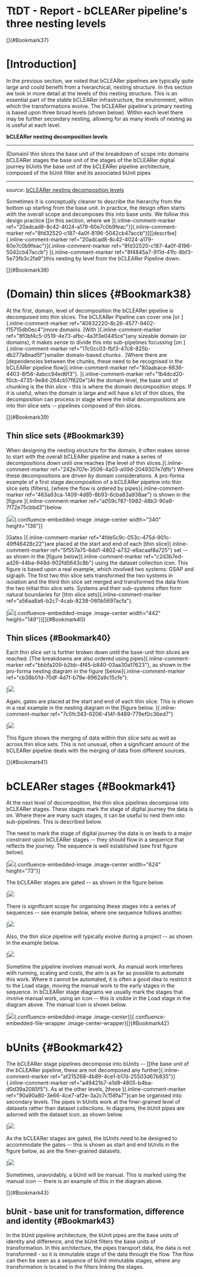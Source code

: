 
# TtDT - Report - bCLEARer pipeline\'s three nesting levels


[]{#Bookmark37}

# [Introduction]

In the previous section, we noted that bCLEARer pipelines are typically
quite large and could benefit from a hierarchical, nesting structure. In
this section we look in more detail at the levels of this nesting
structure. This is an essential part of the stable bCLEARer
infrastructure, the environment, within which the transformations
evolve. The bCLEARer pipeline's primary nesting is based upon three
broad levels (shown below). Within each level there may be further
secondary nesting, allowing for as many levels of nesting as is useful
at each level.


**bCLEARer nesting decomposition levels**

  ---------------------- ------------------------------------------------------------------------------------------------------------------
  (Domain) thin slices   the base unit of the breakdown of scope into domains
  bCLEARer stages        the base unit of the stages of the bCLEARer digital journey
  bUnits                 the base unit of the bCLEARer pipeline architecture, composed of the bUnit filter and its associated bUnit pipes
  ---------------------- ------------------------------------------------------------------------------------------------------------------

*source*: [bCLEARer nesting decomposition
levels](https://borocvi.atlassian.net/wiki/spaces/SB/pages/5775982601/bCLEARer+nesting+decomposition+levels "https://borocvi.atlassian.net/wiki/spaces/SB/pages/5775982601/bCLEARer+nesting+decomposition+levels")

Sometimes it is conceptually cleaner to describe the hierarchy from the
bottom up starting from the base unit. In practice, the design often
starts with the overall scope and decomposes this into base units. We
follow this design practice [[in this section, where we
]{.inline-comment-marker
ref="20adcad8-8c42-4024-a179-60e7c0b9feac"}]{.inline-comment-marker
ref="8fd32520-c187-4a0f-8196-5042cb47accb"}[[[describe]{.inline-comment-marker
ref="20adcad8-8c42-4024-a179-60e7c0b9feac"}]{.inline-comment-marker
ref="8fd32520-c187-4a0f-8196-5042cb47accb"} ]{.inline-comment-marker
ref="8f4845a7-911d-41fc-8bf3-5e73fb3c2fa9"}this nesting by level from
the bCLEARer Pipeline down.

[]{#Bookmark38}

# (Domain) thin slices {#Bookmark38}

At the first, domain, level of decomposition the bCLEARer pipeline is
decomposed into thin slices. The bCLEARer Pipeline can cover one [or
]{.inline-comment-marker ref="40632220-8c26-4577-9402-f15715db0ec4"}more
domains. [With ]{.inline-comment-marker
ref="8f0bf4c5-0519-4e73-afbc-4a3f3e0445ce"}any sizeable domain (or
domains), it makes sense to divide this into sub-pipelines focussing [on
]{.inline-comment-marker
ref="17c0cc03-fbf3-47c8-825b-db277a8ead5f"}smaller domain-based chunks .
[Where there are [dependencies between the chunks, these need to be
recognised in the bCLEARer pipeline flow]{.inline-comment-marker
ref="80aabace-6636-4403-8f56-4abcc94ed6f3"}. ]{.inline-comment-marker
ref="1b4dcd20-f0cb-4735-9e8d-264cb17f620e"}At the domain level, the base
unit of chunking is the thin slice - this is where the domain
decomposition stops. If it is useful, when the domain is large and will
have a lot of thin slices, the decomposition can process in stage where
the initial decompositions are into thin slice sets -- pipelines
composed of thin slices.

[]{#Bookmark39}

## Thin slice sets {#Bookmark39}

When designing the nesting structure for the domain, it often makes
sense to start with the overall bCLEARer pipeline and make a series of
decompositions down until one reaches [the level of thin
slices.]{.inline-comment-marker
ref="242e707e-3506-4a03-a09d-2049307e7dfb"} Where these decompositions
are driven by domain considerations. A pro-forma example of a first
stage decomposition of a bCLEARer pipeline into thin slice sets
(filters), [where the flow is ordered by pipes]{.inline-comment-marker
ref="463a83ca-1409-4d85-8b93-6cba83a938ae"} is shown in the [figure
]{.inline-comment-marker
ref="a059c787-5982-48b3-90a9-7f72e75cbbd3"}below.

[![](../assets/img_31.png){.confluence-embedded-image
.image-center width="340"
height="136"}]

[Gates ]{.inline-comment-marker
ref="4fde5c9c-053c-475d-901c-49ff46428c22"}are placed at the start and
end of each [thin slice]{.inline-comment-marker
ref="5f557a75-6dd1-4802-a732-e6acaaf8a725"} set -- as shown in the
[figure below]{.inline-comment-marker
ref="c2d3b7ed-ad26-44ba-948d-902fd0643c8b"} using the dataset collection
icon. This figure is based upon a real example, which involved two
systems: GSAP and sigraph. The first two thin slice sets transformed the
two systems in isolation and the third thin slice set merged and
transformed the data from the two initial thin slice sets. Systems and
their sub-systems often form natural boundaries for [thin slice
sets]{.inline-comment-marker
ref="a56aa8a6-b2c7-4cab-8238-060b5697acfa"}.

[![](../assets/img_32.png){.confluence-embedded-image
.image-center width="442"
height="149"}][]{#Bookmark40}

## Thin slices {#Bookmark40}

Each thin slice set is further broken down until the base-unit thin
slices are reached. [The breakdowns are also ordered using
pipes]{.inline-comment-marker
ref="bbbfa209-b2bb-4f45-b840-03aa30a17623"}, as shown in the pro-forma
nesting diagram in the figure [below]{.inline-comment-marker
ref="cb38b01d-70df-4d7f-b79e-8962a9c15cfe"}.

[![](../assets/img_33.png)

Again, gates are placed at the start and end of each thin slice. This is
shown in a real example in the nesting diagram in the [figure below.
]{.inline-comment-marker ref="7c0fc343-6206-414f-9489-779ef0c36ed7"}

[![](../assets/img_34.png)

This figure shows the merging of data within thin slice sets as well as
across thin slice sets. This is not unusual, often a significant amount
of the bCLEARer pipeline deals with the merging of data from different
sources.

[]{#Bookmark41}

# bCLEARer stages {#Bookmark41}

At the next level of decomposition, the thin slice pipelines decompose
into bCLEARer stages. These stages mark the stage of digital journey the
data is on. Where there are many such stages, it can be useful to nest
them into sub-pipelines. This is described below.

The need to mark the stage of digital journey the data is on leads to a
major constraint upon bCLEARer stages -- they should flow in a sequence
that reflects the journey. The sequence is well established (see first
figure below).

[![](../assets/img_35.png){.confluence-embedded-image
.image-center width="624"
height="73"}]

The bCLEARer stages are gated -- as shown in the figure below.

[![](../assets/img_36.png)

There is significant scope for organising these stages into a series of
sequences -- see example below, where one sequence follows another.

[![](../assets/img_37.png)

Also, the thin slice pipeline will typically evolve during a project --
as shown in the example below.

[![](../assets/img_38.png)

Sometime the pipeline involves manual work. As manual work interferes
with running, scaling and costs, the aim is as far as possible to
automate this work. Where it cannot be automated, it is often a good
idea to restrict it to the Load stage, moving the manual work to the
early stages in the sequence. In bCLEARer stage diagrams we usually mark
the stages that involve manual work, using an icon -- this is visible in
the Load stage in the diagram above. The manual icon is shown below.

[![](../assets/img_39.png){.confluence-embedded-image
.image-center}]{.confluence-embedded-file-wrapper
.image-center-wrapper}[]{#Bookmark42}

# bUnits {#Bookmark42}

The bCLEARer stage pipelines decompose into bUnits -- [[the base unit of
the bCLEARer pipeline, these are not decomposed any
further]{.inline-comment-marker
ref="af215268-4b89-4ce1-b17d-25503d67b835"}]{.inline-comment-marker
ref="a49421b7-e1d8-4805-b4ba-d0d39a2085f5"}. As at the other levels,
[these ]{.inline-comment-marker
ref="90a90a80-3e66-4ce7-af2e-3a2c7c156fa7"}can be organised into
secondary levels. The pipes in bUnits work at the finer-grained level of
datasets rather than dataset collections. In diagrams, the bUnit pipes
are adorned with the dataset icon, as shown below.

[![](../assets/img_40.png)

As the bCLEARer stages are gated, the bUnits need to be designed to
accommodate the gates -- this is shown as start and end bUnits in the
figure below, as are the finer-grained datasets.

[![](../assets/img_41.png)

Sometimes, unavoidably, a bUnit will be manual. This is marked using the
manual icon -- there is an example of this in the diagram above.

[]{#Bookmark43}

## bUnit - base unit for transformation, difference and identity {#Bookmark43}

In the bUnit pipeline architecture, the bUnit pipes are the base units
of identity and difference, and the bUnit filters the base units of
transformation. In this architecture, the pipes transport data, the data
is not transformed - so it is immutable stage of the data through the
flow. The flow can then be seen as a sequence of bUnit immutable stages,
where any transformation is located in the filters linking the stages.

